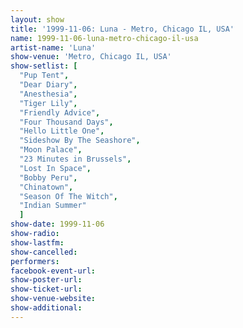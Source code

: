 ```yaml
---
layout: show
title: '1999-11-06: Luna - Metro, Chicago IL, USA'
name: 1999-11-06-luna-metro-chicago-il-usa
artist-name: 'Luna'
show-venue: 'Metro, Chicago IL, USA'
show-setlist: [
  "Pup Tent",
  "Dear Diary",
  "Anesthesia",
  "Tiger Lily",
  "Friendly Advice",
  "Four Thousand Days",
  "Hello Little One",
  "Sideshow By The Seashore",
  "Moon Palace",
  "23 Minutes in Brussels",
  "Lost In Space",
  "Bobby Peru",
  "Chinatown",
  "Season Of The Witch",
  "Indian Summer"
  ]
show-date: 1999-11-06
show-radio: 
show-lastfm: 
show-cancelled: 
performers: 
facebook-event-url: 
show-poster-url: 
show-ticket-url: 
show-venue-website: 
show-additional: 
---
```


